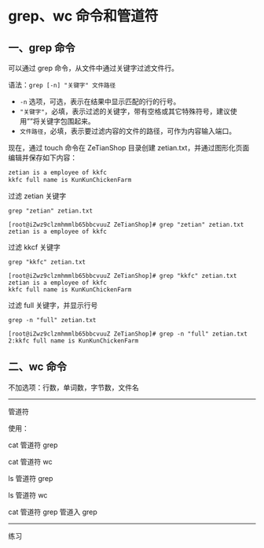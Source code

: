 # grep、wc 命令和管道符

## 一、grep 命令

可以通过 grep 命令，从文件中通过关键字过滤文件行。

语法：`grep [-n] "关键字" 文件路径`

- `-n` 选项，可选，表示在结果中显示匹配的行的行号。
- `"关键字"`，必填，表示过滤的关键字，带有空格或其它特殊符号，建议使用””将关键字包围起来。
- `文件路径`，必填，表示要过滤内容的文件的路径，可作为内容输入端口。

现在，通过 touch 命令在 ZeTianShop 目录创建 zetian.txt，并通过图形化页面编辑并保存如下内容：

```txt
zetian is a employee of kkfc
kkfc full name is KunKunChickenFarm
```

过滤 zetian 关键字

```shell
grep "zetian" zetian.txt
```

```shell
[root@iZwz9clzmhmmlb65bbcvuuZ ZeTianShop]# grep "zetian" zetian.txt
zetian is a employee of kkfc
```

过滤 kkcf 关键字

```shell
grep "kkfc" zetian.txt
```

```shell
[root@iZwz9clzmhmmlb65bbcvuuZ ZeTianShop]# grep "kkfc" zetian.txt
zetian is a employee of kkfc
kkfc full name is KunKunChickenFarm
```

过滤 full 关键字，并显示行号

```shell
grep -n "full" zetian.txt
```

```shell
[root@iZwz9clzmhmmlb65bbcvuuZ ZeTianShop]# grep -n "full" zetian.txt
2:kkfc full name is KunKunChickenFarm
```

## 二、wc 命令







不加选项：行数，单词数，字节数，文件名

---

管道符



使用：

cat 管道符 grep

cat 管道符 wc

ls 管道符 grep

ls 管道符 wc

cat 管道符 grep 管道入 grep

---

练习